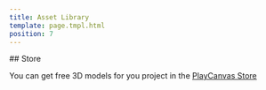 ```yaml
---
title: Asset Library
template: page.tmpl.html
position: 7
---
```


## Store

You can get free 3D models for you project in the [PlayCanvas Store][1]

[1]: http://store.playcanvas.com/
